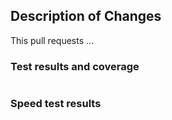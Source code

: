 ## Description of Changes

This pull requests ...

### Test results and coverage

<!--
pytest
-->

```

```

### Speed test results

<!--
forklift speedtest
-->

```

```
